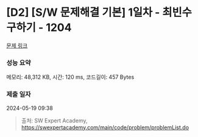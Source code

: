 # [D2] [S/W 문제해결 기본] 1일차 - 최빈수 구하기 - 1204 

[문제 링크](https://swexpertacademy.com/main/code/problem/problemDetail.do?contestProbId=AV13zo1KAAACFAYh) 

### 성능 요약

메모리: 48,312 KB, 시간: 120 ms, 코드길이: 457 Bytes

### 제출 일자

2024-05-19 09:38



> 출처: SW Expert Academy, https://swexpertacademy.com/main/code/problem/problemList.do